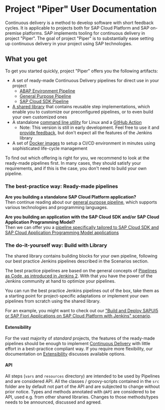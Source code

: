 # Project "Piper" User Documentation

Continuous delivery is a method to develop software with short feedback cycles.
It is applicable to projects both for SAP Cloud Platform and SAP on-premise platforms.
SAP implements tooling for continuous delivery in project "Piper".
The goal of project "Piper" is to substantially ease setting up continuous delivery in your project using SAP technologies.

## What you get

To get you started quickly, project "Piper" offers you the following artifacts:

* A set of ready-made Continuous Delivery pipelines for direct use in your project
    * [ABAP Environment Pipeline](pipelines/abapEnvironment/introduction/)
    * [General Purpose Pipeline](stages/introduction/)
    * [SAP Cloud SDK Pipeline][cloud-sdk-pipeline]
* [A shared library][piper-library] that contains reusable step implementations, which enable you to customize our preconfigured pipelines, or to even build your own customized ones
* A standalone [command line utility](cli) for Linux and a [GitHub Action](https://github.com/SAP/project-piper-action)
    * Note: This version is still in early development. Feel free to use it and [provide feedback](https://github.com/SAP/jenkins-library/issues), but don't expect all the features of the Jenkins library
* A set of [Docker images][devops-docker-images] to setup a CI/CD environment in minutes using sophisticated life-cycle management

To find out which offering is right for you, we recommend to look at the ready-made pipelines first.
In many cases, they should satisfy your requirements, and if this is the case, you don't need to build your own pipeline.

### The best-practice way: Ready-made pipelines

**Are you building a standalone SAP Cloud Platform application?<br>**
Then continue reading about our [general purpose pipeline](stages/introduction/), which supports various technologies and programming languages.

**Are you building an application with the SAP Cloud SDK and/or SAP Cloud Application Programming Model?<br>**
Then we can offer you a [pipeline specifically tailored to SAP Cloud SDK and SAP Cloud Application Programming Model applications][cloud-sdk-pipeline]

### The do-it-yourself way: Build with Library

The shared library contains building blocks for your own pipeline, following our best practice Jenkins pipelines described in the Scenarios section.

The best practice pipelines are based on the general concepts of [Pipelines as Code, as introduced in Jenkins 2][jenkins-doc-pipelines].
With that you have the power of the Jenkins community at hand to optimize your pipelines.

You can run the best practice Jenkins pipelines out of the box, take them as a
starting point for project-specific adaptations or implement your own pipelines
from scratch using the shared library.

For an example, you might want to check out our ["Build and Deploy SAPUI5 or SAP Fiori Applications on SAP Cloud Platform with Jenkins" scenario][piper-library-scenario].

#### Extensibility

For the vast majority of _standard_ projects, the features of the ready-made pipelines should be enough to implement [Continuous Delivery](https://martinfowler.com/bliki/ContinuousDelivery.html) with little effort in a best-practice compliant way.
If you require more flexibility, our documentation on [Extensibility][piper-doc-extensibility] discusses available options.

#### API

All steps (`vars` and `resources` directory) are intended to be used by Pipelines and are considered API.
All the classes / groovy-scripts contained in the `src` folder are by default not part of
the API and are subjected to change without prior notice. Types and methods annotated with
`@API` are considered to be API, used e.g. from other shared libraries. Changes to those
methods/types needs to be announced, discussed and agreed.


[github]: https://github.com
[piper-library]: https://github.com/SAP/jenkins-library
[cloud-sdk-pipeline]: pipelines/cloud-sdk/introduction/
[devops-docker-images]: https://github.com/SAP/devops-docker-images
[devops-docker-images-issues]:       https://github.com/SAP/devops-docker-images/issues
[devops-docker-images-cxs-guide]:     https://github.com/SAP/devops-docker-images/blob/master/docs/operations/cx-server-operations-guide.md
[piper-library-scenario]: scenarios/ui5-sap-cp/Readme/
[piper-doc-extensibility]: extensibility
[piper-library-pages-plugins]: requiredPlugins
[piper-library-issues]: https://github.com/SAP/jenkins-library/issues
[piper-library-license]: ./LICENSE
[piper-library-contribution]: .github/CONTRIBUTING.md
[jenkins-doc-pipelines]: https://jenkins.io/solutions/pipeline
[jenkins-doc-libraries]: https://jenkins.io/doc/book/pipeline/shared-libraries
[jenkins-doc-steps]: https://jenkins.io/doc/pipeline/steps
[jenkins-plugin-sharedlibs]: https://wiki.jenkins-ci.org/display/JENKINS/Pipeline+Shared+Groovy+Libraries+Plugin
[google-group]: https://groups.google.com/forum/#!forum/project-piper
